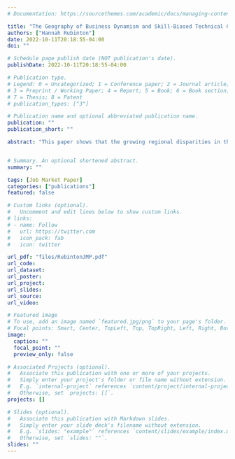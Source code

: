 ```yaml
---
# Documentation: https://sourcethemes.com/academic/docs/managing-content/

title: "The Geography of Business Dynamism and Skill-Biased Technical Change (R&R Review of Economic Studies)"
authors: ["Hannah Rubinton"]
date: 2022-10-11T20:18:55-04:00
doi: ""

# Schedule page publish date (NOT publication's date).
publishDate: 2022-10-11T20:18:55-04:00

# Publication type.
# Legend: 0 = Uncategorized; 1 = Conference paper; 2 = Journal article;
# 3 = Preprint / Working Paper; 4 = Report; 5 = Book; 6 = Book section;
# 7 = Thesis; 8 = Patent
# publication_types: ["3"]

# Publication name and optional abbreviated publication name.
publication: ""
publication_short: ""

abstract: "This paper shows that the growing regional disparities in the U.S. since 1980 can be explained by firms endogenously responding to a skill-biased technology shock. With the introduction of a new skill-biased technology that is high fixed cost but low marginal cost, firms endogenously adopt more in big cities, cities that offer abundant amenities for high-skilled workers, and cities that are more productive in using high-skilled labor. In cities with more adoption, small and unproductive firms are more likely to exit the market, increasing the equilibrium rate of turnover or business dynamism---a selection effect similar to Melitz (2003). Differences in technology adoption and selection account for three key components of the growing regional disparities known as the Great Divergence: (1) big cities saw a larger increase in the relative wages and supply of skilled workers, (2) big cities saw a smaller decline in business dynamism, and (3) firms in big cities invest more intensively in Information and Communication Technology (ICT)."


# Summary. An optional shortened abstract.
summary: ""

tags: [Job Market Paper]
categories: ["publications"]
featured: false

# Custom links (optional).
#   Uncomment and edit lines below to show custom links.
# links:
# - name: Follow
#   url: https://twitter.com
#   icon_pack: fab
#   icon: twitter

url_pdf: "files/RubintonJMP.pdf"
url_code:
url_dataset:
url_poster:
url_project:
url_slides:
url_source:
url_video:

# Featured image
# To use, add an image named `featured.jpg/png` to your page's folder. 
# Focal points: Smart, Center, TopLeft, Top, TopRight, Left, Right, BottomLeft, Bottom, BottomRight.
image:
  caption: ""
  focal_point: ""
  preview_only: false

# Associated Projects (optional).
#   Associate this publication with one or more of your projects.
#   Simply enter your project's folder or file name without extension.
#   E.g. `internal-project` references `content/project/internal-project/index.md`.
#   Otherwise, set `projects: []`.
projects: []

# Slides (optional).
#   Associate this publication with Markdown slides.
#   Simply enter your slide deck's filename without extension.
#   E.g. `slides: "example"` references `content/slides/example/index.md`.
#   Otherwise, set `slides: ""`.
slides: ""
---
```

